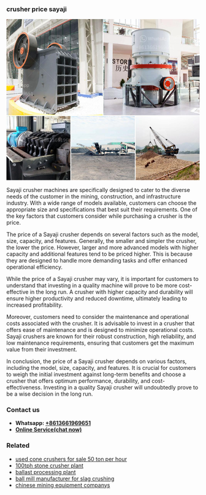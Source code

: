 <h3>crusher price sayaji</h3><img src='1708497480.jpg' alt=''><p>Sayaji crusher machines are specifically designed to cater to the diverse needs of the customer in the mining, construction, and infrastructure industry. With a wide range of models available, customers can choose the appropriate size and specifications that best suit their requirements. One of the key factors that customers consider while purchasing a crusher is the price.</p><p>The price of a Sayaji crusher depends on several factors such as the model, size, capacity, and features. Generally, the smaller and simpler the crusher, the lower the price. However, larger and more advanced models with higher capacity and additional features tend to be priced higher. This is because they are designed to handle more demanding tasks and offer enhanced operational efficiency.</p><p>While the price of a Sayaji crusher may vary, it is important for customers to understand that investing in a quality machine will prove to be more cost-effective in the long run. A crusher with higher capacity and durability will ensure higher productivity and reduced downtime, ultimately leading to increased profitability.</p><p>Moreover, customers need to consider the maintenance and operational costs associated with the crusher. It is advisable to invest in a crusher that offers ease of maintenance and is designed to minimize operational costs. Sayaji crushers are known for their robust construction, high reliability, and low maintenance requirements, ensuring that customers get the maximum value from their investment.</p><p>In conclusion, the price of a Sayaji crusher depends on various factors, including the model, size, capacity, and features. It is crucial for customers to weigh the initial investment against long-term benefits and choose a crusher that offers optimum performance, durability, and cost-effectiveness. Investing in a quality Sayaji crusher will undoubtedly prove to be a wise decision in the long run.</p><h3>Contact us</h3><ul><li><strong>Whatsapp:&nbsp;<a href="https://wa.me/8613661969651">+8613661969651</a></strong></li><li><a href="https://swt.shibang-china.com/?git&amp;zhl&amp;crusher price sayaji"><strong>Online Service(chat now)</strong></a></li></ul><h3>Related</h3><ul><li><a href='used cone crushers for sale 50 ton per hour.md'>used cone crushers for sale 50 ton per hour</a></li><li><a href='100tph stone crusher plant.md'>100tph stone crusher plant</a></li><li><a href='ballast processing plant.md'>ballast processing plant</a></li><li><a href='ball mill manufacturer for slag crushing.md'>ball mill manufacturer for slag crushing</a></li><li><a href='chinese mining equipment companys.md'>chinese mining equipment companys</a></li></ul>